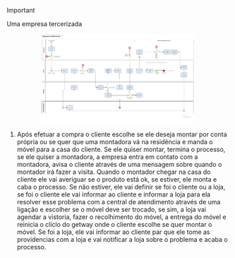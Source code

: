 > [!IMPORTANT]
>Uma empresa tercerizada

<p align="center">
  <img alt="processo" src="imagem/processo03.jpeg" width="350px" />
</p>

1.	Após efetuar a compra o cliente escolhe se ele deseja montar por conta própria ou se quer que uma montadora vá na residência e manda o móvel para a casa do cliente. Se ele quiser montar, termina o processo, se ele quiser a montadora, a empresa entra em contato com a montadora, avisa o cliente através de uma mensagem sobre quando o montador irá fazer a visita. Quando o montador chegar na casa do cliente ele vai averiguar se o produto está ok, se estiver, ele monta e caba o processo. Se não estiver, ele vai definir se foi o cliente ou a loja, se foi o cliente ele vai informar ao cliente e informar a loja para ela resolver esse problema com a central de atendimento através de uma ligação e escolher se o móvel deve ser trocado, se sim, a loja vai agendar a vistoria, fazer o recolhimento do móvel, a entrega do móvel e reinicia o cliclo do getway onde o cliente escolhe se quer montar o móvel. Se foi a loja, ele vai informar ao cliente par que ele tome as providencias com a loja e vai notificar a loja sobre o problema e acaba o processo.